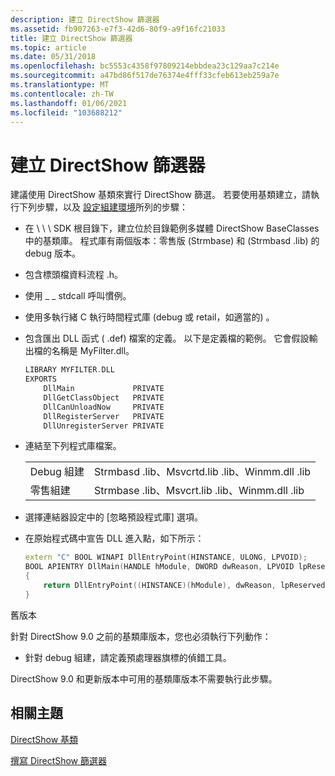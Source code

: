 ```yaml
---
description: 建立 DirectShow 篩選器
ms.assetid: fb907263-e7f3-42d6-80f9-a9f16fc21033
title: 建立 DirectShow 篩選器
ms.topic: article
ms.date: 05/31/2018
ms.openlocfilehash: bc5553c4358f97809214ebbdea23c129aa7c214e
ms.sourcegitcommit: a47bd86f517de76374e4fff33cfeb613eb259a7e
ms.translationtype: MT
ms.contentlocale: zh-TW
ms.lasthandoff: 01/06/2021
ms.locfileid: "103688212"
---
```

# <a name="building-directshow-filters"></a>建立 DirectShow 篩選器

建議使用 DirectShow 基類來實行 DirectShow 篩選。 若要使用基類建立，請執行下列步驟，以及 [設定組建環境](setting-up-the-build-environment.md)所列的步驟：

-   在 \\ \\ \\ SDK 根目錄下，建立位於目錄範例多媒體 DirectShow BaseClasses 中的基類庫。 程式庫有兩個版本：零售版 (Strmbase) 和 (Strmbasd .lib) 的 debug 版本。
-   包含標頭檔資料流程 .h。
-   使用 \_ \_ stdcall 呼叫慣例。
-   使用多執行緒 C 執行時間程式庫 (debug 或 retail，如適當的) 。
-   包含匯出 DLL 函式 ( .def) 檔案的定義。 以下是定義檔的範例。 它會假設輸出檔的名稱是 MyFilter.dll。
    ```C++
    LIBRARY MYFILTER.DLL
    EXPORTS 
        DllMain             PRIVATE
        DllGetClassObject   PRIVATE
        DllCanUnloadNow     PRIVATE
        DllRegisterServer   PRIVATE
        DllUnregisterServer PRIVATE
    ```

    

-   連結至下列程式庫檔案。

    |              |                                      |
    |--------------|--------------------------------------|
    | Debug 組建  | Strmbasd .lib、Msvcrtd.lib .lib、Winmm.dll .lib |
    | 零售組建 | Strmbase .lib、Msvcrt.lib .lib、Winmm.dll .lib  |

    

     

-   選擇連結器設定中的 [忽略預設程式庫] 選項。
-   在原始程式碼中宣告 DLL 進入點，如下所示：
    ```C++
    extern "C" BOOL WINAPI DllEntryPoint(HINSTANCE, ULONG, LPVOID);
    BOOL APIENTRY DllMain(HANDLE hModule, DWORD dwReason, LPVOID lpReserved)
    {
        return DllEntryPoint((HINSTANCE)(hModule), dwReason, lpReserved);
    }
    ```

    

舊版本

針對 DirectShow 9.0 之前的基類庫版本，您也必須執行下列動作：

-   針對 debug 組建，請定義預處理器旗標的偵錯工具。

DirectShow 9.0 和更新版本中可用的基類庫版本不需要執行此步驟。

## <a name="related-topics"></a>相關主題

<dl> <dt>

[DirectShow 基類](directshow-base-classes.md)
</dt> <dt>

[撰寫 DirectShow 篩選器](writing-directshow-filters.md)
</dt> </dl>

 

 



